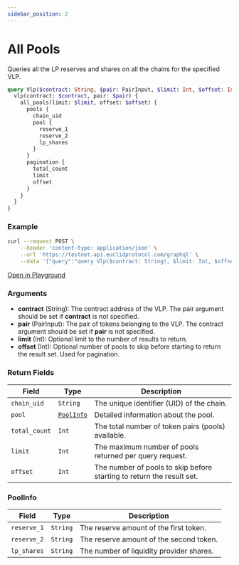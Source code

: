 ```yaml
---
sidebar_position: 2
---
```

# All Pools
Queries all the LP reserves and shares on all the chains for the specified VLP.

```graphql
query Vlp($contract: String, $pair: PairInput, $limit: Int, $offset: Int) {
  vlp(contract: $contract, pair: $pair) {
    all_pools(limit: $limit, offset: $offset) {
      pools {
        chain_uid
        pool {
          reserve_1
          reserve_2
          lp_shares
        }
      }
      pagination {
        total_count
        limit
        offset
      }
    }
  }
}
```

### Example

```bash
curl --request POST \
    --header 'content-type: application/json' \
    --url 'https://testnet.api.euclidprotocol.com/graphql' \
    --data '{"query":"query Vlp($contract: String!, $limit: Int, $offset: Int) {\n  vlp(contract: $contract) {\n    all_pools(limit: $limit, offset: $offset) {\n      pools {\n        chain_uid\n        pool {\n          reserve_1\n          reserve_2\n          lp_shares\n        }\n      }\n      pagination {\n        total_count\n        limit\n        offset\n      }\n    }\n  }\n}","variables":{"contract":"nibi1ulj49aczcwsdk93mv0nar0c0k0ptqn9n3y6rqwaeslz5tlftlvcs5xvzxa","limit":null,"offset":null}}'
```

[Open in Playground](https://testnet.api.euclidprotocol.com/?explorerURLState=N4IgJg9gxgrgtgUwHYBcQC4QEcYIE4CeABAGoA2ADgBQAkUEqeAhlCukQMop4CWSA5gEIANERpkecHmyIBJVKJoQAZsoDOCGfJQBKIsAA6SIkQBulKvUYsZdBtxt7Dxk0SZkyAfQoQIZNVQSUrZB0qIq6prsSqoauvpGrq4%2BfmoJLkkmUAAWTHyeMDxgiZkmKWTppUl4CBp4pgieAIwlVUQ1dQ2eAEytVZSearkdfUkAvqNEExnJTPx8TCg8DJVVKBAo7p70MKiTJqEo%2B0QRcZPT4yXTYyDCIKZMvEwARmS1GCDOJgYgVg6sP3YPyQPGePCaMDIACsACwAThYAC8oAB3NRgADWcIAzHBTAAGJCPfFQfEY-EUFBYJBwpDYggANjwWBRTFqZERAFYUGRlDzTFA1JyAB6mRHCpg-YQlH6HQFEJCQsjSlw-U6aeWKjxGG5jIA)


### Arguments

- **contract** (String): The contract address of the VLP. The pair argument should be set if **contract** is not specified.
- **pair** (PairInput): The pair of tokens belonging to the VLP. The contract argument should be set if **pair** is not specified.
- **limit** (Int): Optional limit to the number of results to return.
- **offset** (Int): Optional number of pools to skip before starting to return the result set. Used for pagination.

### Return Fields

| **Field**                  | **Type**   | **Description**                                             |
|------------------------|--------|---------------------------------------------------------|
| `chain_uid`   | `String` | The unique identifier (UID) of the chain.               |
| `pool`        | [`PoolInfo`](#poolinfo) | Detailed information about the pool.                   |
| `total_count` | `Int`    | The total number of token pairs (pools) available.      |
| `limit`       | `Int`    | The maximum number of pools returned per query request. |
| `offset`      | `Int`    | The number of pools to skip before starting to return the result set. |

### PoolInfo

| **Field**                  | **Type**   | **Description**                                             |
|------------------------|--------|---------------------------------------------------------|
| `reserve_1`              | `String` | The reserve amount of the first token.                  |
| `reserve_2`              | `String` | The reserve amount of the second token.                 |
| `lp_shares`              | `String` | The number of liquidity provider shares.                |

